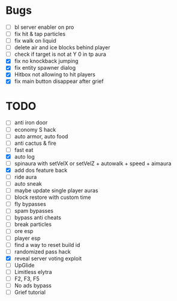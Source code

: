 # Bugs
- [ ] bl server enabler on pro
- [ ] fix hit & tap particles
- [ ] fix walk on liquid
- [ ] delete air and ice blocks behind player
- [ ] check if target is not at Y 0 in tp aura
- [x] fix no knockback jumping
- [x] fix entity spawner dialog
- [x] Hitbox not allowing to hit players
- [x] fix main button disappear after grief

# TODO
- [ ] anti iron door
- [ ] economy S hack
- [ ] auto armor, auto food
- [ ] anti cactus & fire
- [ ] fast eat
- [x] auto log
- [ ] spinaura with setVelX or setVelZ + autowalk + speed + aimaura
- [x] add dos feature back
- [ ] ride aura
- [ ] auto sneak
- [ ] maybe update single player auras
- [ ] block restore with custom time
- [ ] fly bypasses
- [ ] spam bypasses
- [ ] bypass anti cheats
- [ ] break particles
- [ ] ore esp
- [ ] player esp
- [ ] find a way to reset build id
- [ ] randomized pass hack
- [x] reveal server voting exploit
- [ ] UpGlide
- [ ] Limitless elytra
- [ ] F2, F3, F5
- [ ] No ads bypass
- [ ] Grief tutorial
